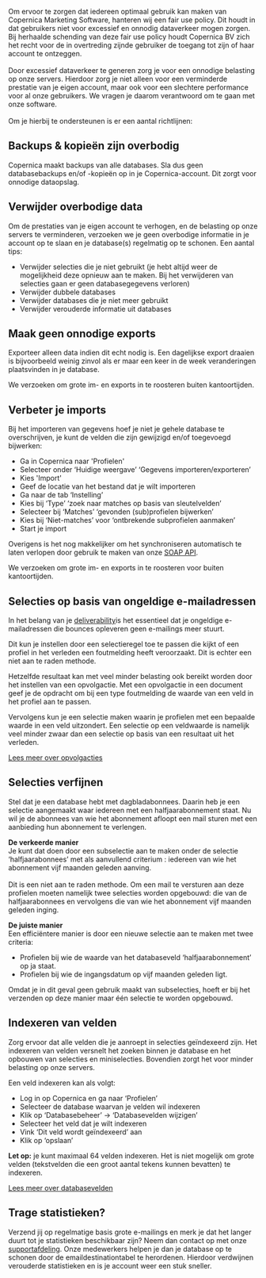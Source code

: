 Om ervoor te zorgen dat iedereen optimaal gebruik kan maken van
Copernica Marketing Software, hanteren wij een fair use policy. Dit
houdt in dat gebruikers niet voor excessief en onnodig dataverkeer mogen
zorgen. Bij herhaalde schending van deze fair use policy houdt Copernica
BV zich het recht voor de in overtreding zijnde gebruiker de toegang tot
zijn of haar account te ontzeggen. \
\
 Door excessief dataverkeer te generen zorg je voor een onnodige
belasting op onze servers. Hierdoor zorg je niet alleen voor een
verminderde prestatie van je eigen account, maar ook voor een slechtere
performance voor al onze gebruikers. We vragen je daarom verantwoord om
te gaan met onze software. \
\
 Om je hierbij te ondersteunen is er een aantal richtlijnen:

Backups & kopieën zijn overbodig
--------------------------------

Copernica maakt backups van alle databases. Sla dus geen databasebackups
en/of -kopieën op in je Copernica-account. Dit zorgt voor onnodige
dataopslag.

Verwijder overbodige data
-------------------------

Om de prestaties van je eigen account te verhogen, en de belasting op
onze servers te verminderen, verzoeken we je geen overbodige informatie
in je account op te slaan en je database(s) regelmatig op te schonen.
Een aantal tips:

-   Verwijder selecties die je niet gebruikt (je hebt altijd weer de
    mogelijkheid deze opnieuw aan te maken. Bij het verwijderen van
    selecties gaan er geen databasegegevens verloren)
-   Verwijder dubbele databases
-   Verwijder databases die je niet meer gebruikt
-   Verwijder verouderde informatie uit databases

Maak geen onnodige exports
--------------------------

Exporteer alleen data indien dit echt nodig is. Een dagelijkse export
draaien is bijvoorbeeld weinig zinvol als er maar een keer in de week
veranderingen plaatsvinden in je database.

We verzoeken om grote im- en exports in te roosteren buiten
kantoortijden.

Verbeter je imports
-------------------

Bij het importeren van gegevens hoef je niet je gehele database te
overschrijven, je kunt de velden die zijn gewijzigd en/of toegevoegd
bijwerken:

-   Ga in Copernica naar 'Profielen'
-   Selecteer onder ‘Huidige weergave’ ‘Gegevens importeren/exporteren’
-   Kies 'Import'
-   Geef de locatie van het bestand dat je wilt importeren
-   Ga naar de tab ‘Instelling’
-   Kies bij ‘Type’ ‘zoek naar matches op basis van sleutelvelden’
-   Selecteer bij ‘Matches’ ‘gevonden (sub)profielen bijwerken’
-   Kies bij ‘Niet-matches’ voor ‘ontbrekende subprofielen aanmaken’
-   Start je import

Overigens is het nog makkelijker om het synchroniseren automatisch te
laten verlopen door gebruik te maken van onze [SOAP
API](./soap-api-documentation.md).

We verzoeken om grote im- en exports in te roosteren voor buiten
kantoortijden.

Selecties op basis van ongeldige e-mailadressen
-----------------------------------------------

In het belang van je
[deliverability](./deliverability-better-email-delivery-with-copernica.md)is
het essentieel dat je ongeldige e-mailadressen die bounces opleveren
geen e-mailings meer stuurt.

Dit kun je instellen door een selectieregel toe te passen die kijkt of
een profiel in het verleden een foutmelding heeft veroorzaakt. Dit is
echter een niet aan te raden methode.

Hetzelfde resultaat kan met veel minder belasting ook bereikt worden
door het instellen van een opvolgactie. Met een opvolgactie in een
document geef je de opdracht om bij een type foutmelding de waarde van
een veld in het profiel aan te passen.

Vervolgens kun je een selectie maken waarin je profielen met een
bepaalde waarde in een veld uitzondert. Een selectie op een veldwaarde
is namelijk veel minder zwaar dan een selectie op basis van een
resultaat uit het verleden.

[Lees meer over
opvolgacties](./follow-up-actions-the-key-to-success.md)

Selecties verfijnen
-------------------

Stel dat je een database hebt met dagbladabonnees. Daarin heb je een
selectie aangemaakt waar iedereen met een halfjaarabonnement staat. Nu
wil je de abonnees van wie het abonnement afloopt een mail sturen met
een aanbieding hun abonnement te verlengen.

**De verkeerde manier**\
Je kunt dat doen door een subselectie aan te maken onder de selectie
‘halfjaarabonnees’ met als aanvullend criterium : iedereen van wie het
abonnement vijf maanden geleden aanving. \
\
Dit is een niet aan te raden methode. Om een mail te versturen aan deze
profielen moeten namelijk twee selecties worden opgebouwd: die van de
halfjaarabonnees en vervolgens die van wie het abonnement vijf maanden
geleden inging.

**De juiste manier**\
Een efficiëntere manier is door een nieuwe selectie aan te maken met
twee criteria:

-   Profielen bij wie de waarde van het databaseveld
    ‘halfjaarabonnement’ op ja staat.
-   Profielen bij wie de ingangsdatum op vijf maanden geleden ligt. 

Omdat je in dit geval geen gebruik maakt van subselecties, hoeft er bij
het verzenden op deze manier maar één selectie te worden opgebouwd.

Indexeren van velden
--------------------

Zorg ervoor dat alle velden die je aanroept in selecties geïndexeerd
zijn. Het indexeren van velden versnelt het zoeken binnen je database en
het opbouwen van selecties en miniselecties. Bovendien zorgt het voor
minder belasting op onze servers.

Een veld indexeren kan als volgt:

-   Log in op Copernica en ga naar ‘Profielen’
-   Selecteer de database waarvan je velden wil indexeren
-   Klik op ‘Databasebeheer’ -\> ‘Databasevelden wijzigen’
-   Selecteer het veld dat je wilt indexeren
-   Vink ‘Dit veld wordt geïndexeerd’ aan
-   Klik op ‘opslaan’

**Let op:** je kunt maximaal 64 velden indexeren. Het is niet mogelijk
om grote velden (tekstvelden die een groot aantal tekens kunnen
bevatten) te indexeren.

[Lees meer over
databasevelden](./creating-your-own-databases.md)

Trage statistieken?
-------------------

Verzend jij op regelmatige basis grote e-mailings en merk je dat het
langer duurt tot je statistieken beschikbaar zijn? Neem dan contact op
met onze
[supportafdeling](./telephone-helpdesk.md).
Onze medewerkers helpen je dan je database op te schonen door de
emaildestinationtabel te herordenen. Hierdoor verdwijnen verouderde
statistieken en is je account weer een stuk sneller.
